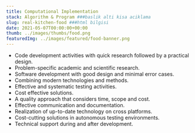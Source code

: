 ```yaml
---
title: Computational Implementation
stack: Algorithm & Program ###baslik alti kisa aciklama
slug: real-kitchen-food ###html bilgisi
date: 2021-05-07T00:00:00+00:00
thumb: ../images/thumbs/food.png
featuredImg: ../images/featured/food-banner.png
---
```


*   Code development activities with quick research followed by a practical design.
*   Problem-specific academic and scientific research.
*   Software development with good design and minimal error cases.
*   Combining modern technologies and methods.
*   Effective and systematic testing activities.
*   Cost effective solutions.
*   A quality approach that considers time, scope and cost.
*   Effective communication and documentation.
*   Realization of up-to-date technology on cross platforms.
*   Cost-cutting solutions in autonomous testing environments.
*   Technical support during and after development.


